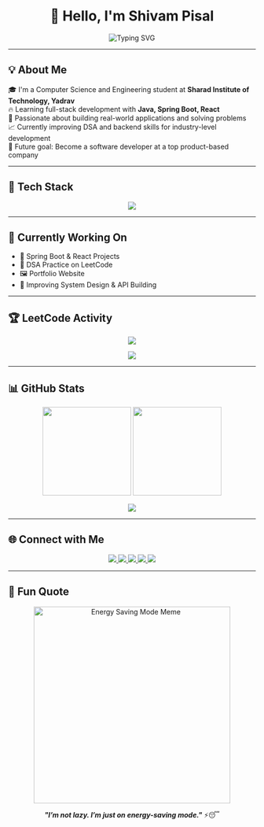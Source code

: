 <h1 align="center">👋 Hello, I'm Shivam Pisal</h1>
<p align="center">
  <img src="https://readme-typing-svg.demolab.com?font=Fira+Code&pause=1500&color=00FFFF&center=true&vCenter=true&width=600&lines=Full+Stack+Java+Developer;Spring+Boot+%7C+React;Problem+Solver+%26+Tech+Explorer;Building+and+Improving+Every+Day" alt="Typing SVG" />
</p>



---

## 💡 About Me

🎓 I'm a Computer Science and Engineering student at **Sharad Institute of Technology, Yadrav**  
🔥 Learning full-stack development with **Java, Spring Boot, React**  
💪 Passionate about building real-world applications and solving problems  
📈 Currently improving DSA and backend skills for industry-level development  
🎯 Future goal: Become a software developer at a top product-based company  

---

## 🚀 Tech Stack

<p align="center">
  <img src="https://skillicons.dev/icons?i=java,spring,react,html,css,js,mysql,git,github,vscode" />
</p>

---

## 🧠 Currently Working On

- 🔨 Spring Boot & React Projects
- 📘 DSA Practice on LeetCode
- 🖼️ Portfolio Website
- 🧪 Improving System Design & API Building

---

## 🏆 LeetCode Activity

<p align="center">
  <a href="https://leetcode.com/shivampisal00/" target="_blank">
    <img src="https://img.shields.io/badge/-LeetCode-FFA116?style=for-the-badge&logo=leetcode&logoColor=black" />
  </a>
</p>

<p align="center">
  <img src="https://leetcard.jacoblin.cool/shivampisal00?theme=dark&font=Baloo+Bhai&ext=contest" />
</p>

---

## 📊 GitHub Stats

<p align="center">
  <img src="https://github-readme-stats.vercel.app/api?username=shivampisal&show_icons=true&theme=radical" height="180px"/>
  <img src="https://github-readme-stats.vercel.app/api/top-langs/?username=shivampisal&layout=compact&theme=radical" height="180px"/>
</p>

<p align="center">
  <img src="https://github-readme-streak-stats.herokuapp.com/?user=shivampisal&theme=radical" />
</p>

---

## 🌐 Connect with Me

<p align="center">
  <a href="https://www.linkedin.com/in/YOUR_USERNAME/" target="_blank">
    <img src="https://img.shields.io/badge/LinkedIn-%230077B5.svg?&style=for-the-badge&logo=linkedin&logoColor=white" />
  </a>
  <a href="https://www.instagram.com/YOUR_USERNAME/" target="_blank">
    <img src="https://img.shields.io/badge/Instagram-%23E4405F.svg?&style=for-the-badge&logo=instagram&logoColor=white" />
  </a>
  <a href="mailto:your-email@example.com" target="_blank">
    <img src="https://img.shields.io/badge/Gmail-D14836?style=for-the-badge&logo=gmail&logoColor=white" />
  </a>
  <a href="https://github.com/shivampisal" target="_blank">
    <img src="https://img.shields.io/badge/GitHub-%23181717.svg?&style=for-the-badge&logo=github&logoColor=white" />
  </a>
  <a href="https://leetcode.com/YOUR_LEETCODE_USERNAME/" target="_blank">
    <img src="https://img.shields.io/badge/LeetCode-%23FFA116.svg?&style=for-the-badge&logo=leetcode&logoColor=black" />
  </a>
</p>

---


## 💬 Fun Quote

<p align="center">
  <img src="https://i.imgur.com/uwDCfng.jpeg" width="400" alt="Energy Saving Mode Meme" />
</p>

<p align="center">
  <b><i>"I’m not lazy. I’m just on energy-saving mode."</i></b> ⚡😴
</p>


